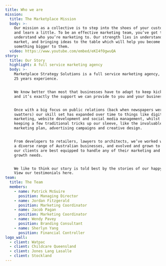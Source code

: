 ```yaml
---
title: Who we are
mission:
  title: The Marketplace Mission
  body: >-
    Our mission as a collective is to step into the shoes of your customers,
    and learn a little. To be an effective marketing team, you’ve got to
    understand who you’re marketing to. Our strength lies in understanding your
    market, and bringing ideas to the table which will help you become
    something bigger to them.
  video: https://www.youtube.com/embed/eKI4fOgwuQA
story:
  title: Our Story
  highlight: A full service marketing agency
  body: >-
    Marketplace Strategy Solutions is a full service marketing agency, with over
    25 years experience.


    We know better than most that businesses have to adapt to keep kicking goals,
    and it’s exactly the support we can provide to you and your business.


    Once with a big focus on public relations (back when newspapers weren’t fly
    swatters) our skill set has expanded over time to things like digital
    marketing, website development and social media management, whilst still
    keeping a few traditional tricks up our sleeve, like the invaluable
    marketing plan, advertising campaigns and creative design.


    From developers to retailers, lawyers to architects, we’ve worked with such
    a diverse range of Australian businesses, and evolved and grown to ensure
    our clients are best equipped to handle any of their marketing and business
    growth needs.


    We like to think our story is told best by the stories of our happy clients.
    View our testimonials here.
team:
  title: The Team
  members:
    - name: Patrick McGuire
      position: Managing Director
    - name: Jordan Fitzgerald
      position: Marketing Coordinator
    - name: Jacob Pagan
      position: Marketing Coordinator
    - name: Wendy Pavey
      position: Branding Consultant
    - name: Sherlyn Yang
      position: Financial Controller
logo_wall:
  - client: Watpac
  - client: Childcare Queensland
  - client: Jones Lang Lasalle
  - client: Stockland
---
```

